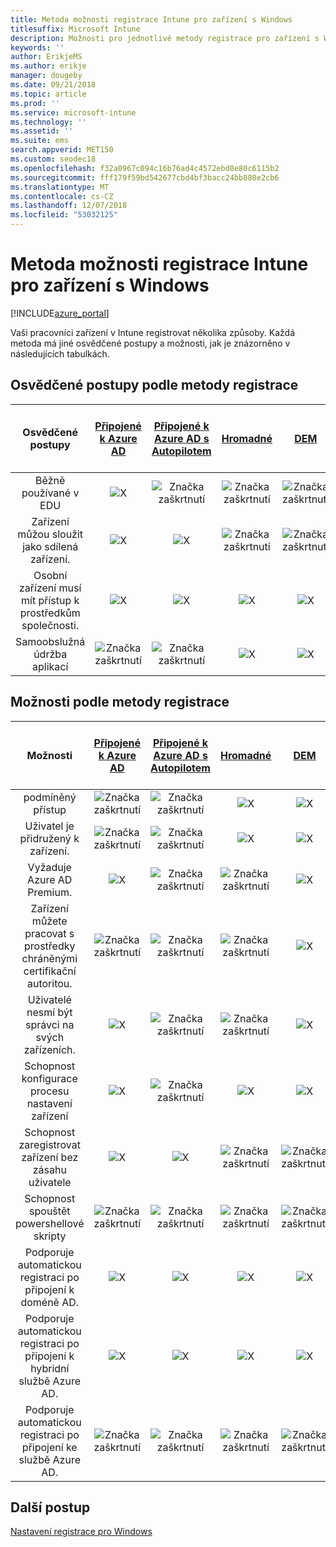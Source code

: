 ```yaml
---
title: Metoda možnosti registrace Intune pro zařízení s Windows
titlesuffix: Microsoft Intune
description: Možnosti pro jednotlivé metody registrace pro zařízení s Windows.
keywords: ''
author: ErikjeMS
ms.author: erikje
manager: dougeby
ms.date: 09/21/2018
ms.topic: article
ms.prod: ''
ms.service: microsoft-intune
ms.technology: ''
ms.assetid: ''
ms.suite: ems
search.appverid: MET150
ms.custom: seodec18
ms.openlocfilehash: f32a0967c094c16b76ad4c4572ebd8e80c6115b2
ms.sourcegitcommit: fff179f59bd542677cbd4bf3bacc24bb880e2cb6
ms.translationtype: MT
ms.contentlocale: cs-CZ
ms.lasthandoff: 12/07/2018
ms.locfileid: "53032125"
---
```

# <a name="intune-enrollment-method-capabilities-for-windows-devices"></a>Metoda možnosti registrace Intune pro zařízení s Windows
[!INCLUDE[azure_portal](./includes/azure_portal.md)]

Vaši pracovníci zařízení v Intune registrovat několika způsoby. Každá metoda má jiné osvědčené postupy a možnosti, jak je znázorněno v následujících tabulkách.

## <a name="best-practices-by-enrollment-method"></a>Osvědčené postupy podle metody registrace
| **Osvědčené postupy** | **[Připojené k Azure AD](windows-enroll.md#enable-windows-10-automatic-enrollment)**|**[Připojené k Azure AD s Autopilotem](enrollment-autopilot.md)** |**[Hromadné](windows-bulk-enroll.md)**|**[DEM](device-enrollment-manager-enroll.md)** | **[Uživatelé s vlastním zařízením (BYOD)](device-enrollment.md#bring-your-own-device)** | **[OBJEKT ZÁSAD SKUPINY](https://docs.microsoft.com/windows/client-management/mdm/enroll-a-windows-10-device-automatically-using-group-policy)** |
|:---:|:---:|:---:|:---:|:---:|:---:|:---:|
|Běžně používané v EDU|![X](media/xmark.png)|![Značka zaškrtnutí](media/checkmark.png)|![Značka zaškrtnutí](media/checkmark.png)|![Značka zaškrtnutí](media/checkmark.png)|![X](media/xmark.png)|![X](media/xmark.png)|
|Zařízení můžou sloužit jako sdílená zařízení.|![X](media/xmark.png)|![X](media/xmark.png)|![Značka zaškrtnutí](media/checkmark.png)|![Značka zaškrtnutí](media/checkmark.png)|![X](media/xmark.png)|![X](media/xmark.png)|
|Osobní zařízení musí mít přístup k prostředkům společnosti.|![X](media/xmark.png)|![X](media/xmark.png)|![X](media/xmark.png)|![X](media/xmark.png)|![Značka zaškrtnutí](media/checkmark.png)|![X](media/xmark.png)|
|Samoobslužná údržba aplikací|![Značka zaškrtnutí](media/checkmark.png)|![Značka zaškrtnutí](media/checkmark.png)|![X](media/xmark.png)|![X](media/xmark.png)|![Značka zaškrtnutí](media/checkmark.png)|![Značka zaškrtnutí](media/checkmark.png)|

## <a name="capabilities-by-enrollment-method"></a>Možnosti podle metody registrace

| **Možnosti** | **[Připojené k Azure AD](windows-enroll.md#enable-windows-10-automatic-enrollment)**|**[Připojené k Azure AD s Autopilotem](enrollment-autopilot.md)** |**[Hromadné](windows-bulk-enroll.md)**|**[DEM](device-enrollment-manager-enroll.md)** | **[Uživatelé s vlastním zařízením (BYOD)](device-enrollment.md#bring-your-own-device)** | **[OBJEKT ZÁSAD SKUPINY](https://docs.microsoft.com/windows/client-management/mdm/enroll-a-windows-10-device-automatically-using-group-policy)** |
|:---:|:---:|:---:|:---:|:---:|:---:|:---:|
|podmíněný přístup                                      |![Značka zaškrtnutí](media/checkmark.png)|![Značka zaškrtnutí](media/checkmark.png)|![X](media/xmark.png)|![X](media/xmark.png)|![Značka zaškrtnutí](media/checkmark.png)|![Značka zaškrtnutí](media/checkmark.png)|
|Uživatel je přidružený k zařízení.                    |![Značka zaškrtnutí](media/checkmark.png)|![Značka zaškrtnutí](media/checkmark.png)|![X](media/xmark.png)|![X](media/xmark.png)|![Značka zaškrtnutí](media/checkmark.png)|![Značka zaškrtnutí](media/checkmark.png)|
|Vyžaduje Azure AD Premium.                               |![X](media/xmark.png)|![Značka zaškrtnutí](media/checkmark.png)|![Značka zaškrtnutí](media/checkmark.png)|![X](media/xmark.png)|![X](media/xmark.png)|![Značka zaškrtnutí](media/checkmark.png)|
|Zařízení můžete pracovat s prostředky chráněnými certifikační autoritou.             |![Značka zaškrtnutí](media/checkmark.png)|![Značka zaškrtnutí](media/checkmark.png)|![Značka zaškrtnutí](media/checkmark.png)|![X](media/xmark.png)|![Značka zaškrtnutí](media/checkmark.png)|![Značka zaškrtnutí](media/checkmark.png)|
|Uživatelé nesmí být správci na svých zařízeních.               |![X](media/xmark.png)|![Značka zaškrtnutí](media/checkmark.png)|![Značka zaškrtnutí](media/checkmark.png)|![X](media/xmark.png)|![X](media/xmark.png)|![X](media/xmark.png)|
|Schopnost konfigurace procesu nastavení zařízení        |![X](media/xmark.png)|![Značka zaškrtnutí](media/checkmark.png)|![X](media/xmark.png)|![X](media/xmark.png)|![X](media/xmark.png)|![X](media/xmark.png)|
|Schopnost zaregistrovat zařízení bez zásahu uživatele      |![X](media/xmark.png)|![X](media/xmark.png)|![Značka zaškrtnutí](media/checkmark.png)|![Značka zaškrtnutí](media/checkmark.png)|![X](media/xmark.png)|![Značka zaškrtnutí](media/checkmark.png)|
|Schopnost spouštět powershellové skripty                       |![Značka zaškrtnutí](media/checkmark.png)|![Značka zaškrtnutí](media/checkmark.png)|![Značka zaškrtnutí](media/checkmark.png)|![Značka zaškrtnutí](media/checkmark.png)|![X](media/xmark.png)|![X](media/xmark.png)| 
|Podporuje automatickou registraci po připojení k doméně AD.      |![X](media/xmark.png)|![X](media/xmark.png)|![X](media/xmark.png)|![X](media/xmark.png)|![X](media/xmark.png)|![Značka zaškrtnutí](media/checkmark.png)|
|Podporuje automatickou registraci po připojení k hybridní službě Azure AD.|![X](media/xmark.png)|![X](media/xmark.png)|![X](media/xmark.png)|![X](media/xmark.png)|![X](media/xmark.png)|![Značka zaškrtnutí](media/checkmark.png)|
|Podporuje automatickou registraci po připojení ke službě Azure AD.       |![Značka zaškrtnutí](media/checkmark.png)|![Značka zaškrtnutí](media/checkmark.png)|![Značka zaškrtnutí](media/checkmark.png)|![Značka zaškrtnutí](media/checkmark.png)|![Značka zaškrtnutí](media/checkmark.png)|![X](media/xmark.png)|

## <a name="next-steps"></a>Další postup

[Nastavení registrace pro Windows ](windows-enroll.md)

